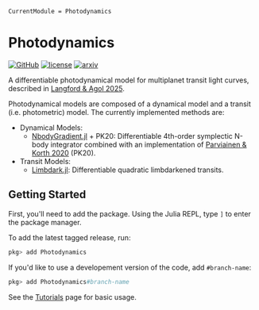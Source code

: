 ```@meta
CurrentModule = Photodynamics
```

# Photodynamics
[![GitHub](https://img.shields.io/badge/GitHub-grey?logo=github)](https://github.com/langfzac/photodynamics.jl)
[![license](https://img.shields.io/badge/license-MIT-green)](https://github.com/langfzac/Photodynamics.jl/blob/main/LICENSE)
[![arxiv](https://img.shields.io/badge/arXiv-2410.03874-orange?logo=arxiv&logoColor=%23B31B1B)](https://arxiv.org/abs/2410.03874)

A differentiable photodynamical model for multiplanet transit light curves, described in [Langford & Agol 2025](https://arxiv.org/abs/2410.03874). 

Photodynamical models are composed of a dynamical model and a transit (i.e. photometric) model. The currently implemented methods are:
- Dynamical Models:
    - [NbodyGradient.jl](https://github.com/ericagol/NbodyGradient.jl) + PK20: Differentiable 4th-order symplectic N-body integrator combined with an implementation of [Parviainen & Korth 2020](https://ui.adsabs.harvard.edu/abs/2020MNRAS.499.3356P/abstract) (PK20). 
- Transit Models:
    - [Limbdark.jl](https://github.com/rodluger/limbdark.jl): Differentiable quadratic limbdarkened transits.

## Getting Started
First, you'll need to add the package. Using the Julia REPL, type `]` to enter the package manager. 

To add the latest tagged release, run:
```julia
pkg> add Photodynamics
```

If you'd like to use a developement version of the code, add `#branch-name`:
```julia
pkg> add Photodynamics#branch-name
```

See the [Tutorials](@ref) page for basic usage.
